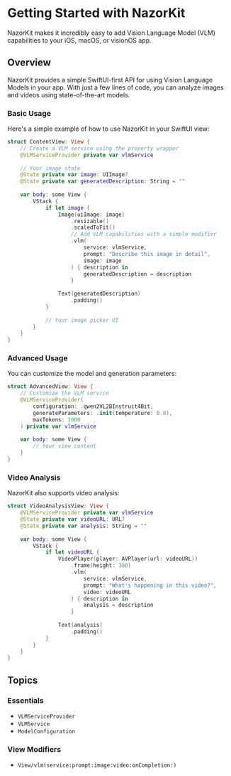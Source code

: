 # Getting Started with NazorKit

NazorKit makes it incredibly easy to add Vision Language Model (VLM) capabilities to your iOS, macOS, or visionOS app.

## Overview

NazorKit provides a simple SwiftUI-first API for using Vision Language Models in your app. With just a few lines of code, you can analyze images and videos using state-of-the-art models.

### Basic Usage

Here's a simple example of how to use NazorKit in your SwiftUI view:

```swift
struct ContentView: View {
    // Create a VLM service using the property wrapper
    @VLMServiceProvider private var vlmService
    
    // Your image state
    @State private var image: UIImage?
    @State private var generatedDescription: String = ""
    
    var body: some View {
        VStack {
            if let image {
                Image(uiImage: image)
                    .resizable()
                    .scaledToFit()
                    // Add VLM capabilities with a simple modifier
                    .vlm(
                        service: vlmService,
                        prompt: "Describe this image in detail",
                        image: image
                    ) { description in
                        generatedDescription = description
                    }
                
                Text(generatedDescription)
                    .padding()
            }
            
            // Your image picker UI
        }
    }
}
```

### Advanced Usage

You can customize the model and generation parameters:

```swift
struct AdvancedView: View {
    // Customize the VLM service
    @VLMServiceProvider(
        configuration: .qwen2VL2BInstruct4Bit,
        generateParameters: .init(temperature: 0.8),
        maxTokens: 1000
    ) private var vlmService
    
    var body: some View {
        // Your view content
    }
}
```

### Video Analysis

NazorKit also supports video analysis:

```swift
struct VideoAnalysisView: View {
    @VLMServiceProvider private var vlmService
    @State private var videoURL: URL?
    @State private var analysis: String = ""
    
    var body: some View {
        VStack {
            if let videoURL {
                VideoPlayer(player: AVPlayer(url: videoURL))
                    .frame(height: 300)
                    .vlm(
                        service: vlmService,
                        prompt: "What's happening in this video?",
                        video: videoURL
                    ) { description in
                        analysis = description
                    }
                
                Text(analysis)
                    .padding()
            }
        }
    }
}
```

## Topics

### Essentials
- ``VLMServiceProvider``
- ``VLMService``
- ``ModelConfiguration``

### View Modifiers
- ``View/vlm(service:prompt:image:video:onCompletion:)`` 